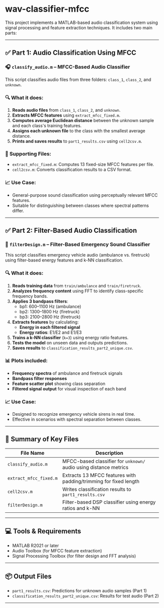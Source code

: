 # wav-classifier-mfcc

This project implements a MATLAB-based audio classification system using signal processing and feature extraction techniques. It includes two main parts:

---

## ✅ Part 1: Audio Classification Using MFCC
### 🎧 `classify_audio.m` – MFCC-Based Audio Classifier

This script classifies audio files from three folders: `class_1`, `class_2`, and `unknown`.

### 🔍 What it does:
1. **Reads audio files** from `class_1`, `class_2`, and `unknown`.
2. **Extracts MFCC features** using `extract_mfcc_fixed.m`.
3. **Computes average Euclidean distance** between the unknown sample and each class's training features.
4. **Assigns each unknown file** to the class with the smallest average distance.
5. **Prints and saves results** to `part1_results.csv` using `cell2csv.m`.

### 📁 Supporting Files:
- `extract_mfcc_fixed.m`: Computes 13 fixed-size MFCC features per file.
- `cell2csv.m`: Converts classification results to a CSV format.

### 📈 Use Case:
- General-purpose sound classification using perceptually relevant MFCC features.
- Suitable for distinguishing between classes where spectral patterns differ.

---

## ✅ Part 2: Filter-Based Audio Classification
### 🚨 `filterDesign.m` – Filter-Based Emergency Sound Classifier

This script classifies emergency vehicle audio (ambulance vs. firetruck) using filter-based energy features and k-NN classification.

### 🔍 What it does:
1. **Reads training data** from `train/ambulance` and `train/firetruck`.
2. **Analyzes frequency content** using FFT to identify class-specific frequency bands.
3. **Applies 3 bandpass filters**:
   - bp1: 600–1100 Hz (ambulance)
   - bp2: 1300–1800 Hz (firetruck)
   - bp3: 2100–2800 Hz (firetruck)
4. **Extracts features** by calculating:
   - **Energy in each filtered signal**
   - **Energy ratios**: E1/E2 and E1/E3
5. **Trains a k-NN classifier** (`k=3`) using energy ratio features.
6. **Tests the model** on unseen data and outputs predictions.
7. **Saves results** to `classification_results_part2_unique.csv`.

### 📊 Plots included:
- **Frequency spectra** of ambulance and firetruck signals
- **Bandpass filter responses**
- **Feature scatter plot** showing class separation
- **Filtered signal output** for visual inspection of each band

### 📈 Use Case:
- Designed to recognize emergency vehicle sirens in real time.
- Effective in scenarios with spectral separation between classes.

---

## 🧠 Summary of Key Files

| File Name             | Description                                                                 |
|-----------------------|-----------------------------------------------------------------------------|
| `classify_audio.m`    | MFCC-based classifier for `unknown/` audio using distance metrics           |
| `extract_mfcc_fixed.m`| Extracts 13 MFCC features with padding/trimming for fixed length            |
| `cell2csv.m`          | Writes classification results to `part1_results.csv`                        |
| `filterDesign.m`      | Filter-based DSP classifier using energy ratios and k-NN                    |

---

## 💻 Tools & Requirements

- MATLAB R2021 or later
- Audio Toolbox (for MFCC feature extraction)
- Signal Processing Toolbox (for filter design and FFT analysis)

---

## 📦 Output Files

- `part1_results.csv`: Predictions for unknown audio samples (Part 1)
- `classification_results_part2_unique.csv`: Results for test audio (Part 2)

---
